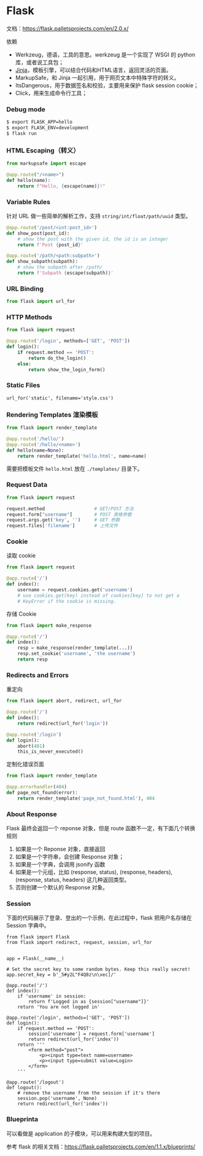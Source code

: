 # Flask

文档：https://flask.palletsprojects.com/en/2.0.x/

依赖
- Werkzeug，德语，工具的意思。werkzeug 是一个实现了 WSGI 的 python库，或者说工具包；
- [Jinja](https://jinja.palletsprojects.com/en/3.0.x/)，模板引擎，可以结合代码和HTML语言，返回灵活的页面。
- MarkupSafe，和 Jinja 一起引用，用于网页文本中特殊字符的转义。
- ItsDangerous，用于数据签名和校验，主要用来保护 flask session cookie；
- Click，用来生成命令行工具；

### Debug mode
```bash
$ export FLASK_APP=hello
$ export FLASK_ENV=development
$ flask run
```

### HTML Escaping（转义）
```python
from markupsafe import escape

@app.route("/<name>")
def hello(name):
    return f"Hello, {escape(name)}!"
```

### Variable Rules
针对 URL 做一些简单的解析工作，支持 `string/int/float/path/uuid` 类型。
```python
@app.route('/post/<int:post_id>')
def show_post(post_id):
    # show the post with the given id, the id is an integer
    return f'Post {post_id}'

@app.route('/path/<path:subpath>')
def show_subpath(subpath):
    # show the subpath after /path/
    return f'Subpath {escape(subpath)}'
```

### URL Binding

```python
from flask import url_for
```

### HTTP Methods
```python
from flask import request

@app.route('/login', methods=['GET', 'POST'])
def login():
    if request.method == 'POST':
        return do_the_login()
    else:
        return show_the_login_form()
```

### Static Files

```
url_for('static', filename='style.css')
```

### Rendering Templates 渲染模板
```python
from flask import render_template

@app.route('/hello/')
@app.route('/hello/<name>')
def hello(name=None):
    return render_template('hello.html', name=name)
```
需要把模板文件 `hello.html` 放在 `./templates/` 目录下。

### Request Data

```python
from flask import request

request.method                  # GET/POST 方法
request.form["username"]        # POST 表格参数
request.args.get('key', '')     # GET 参数
request.files['filename']       # 上传文件
```

### Cookie
读取 cookie
```python
from flask import request

@app.route('/')
def index():
    username = request.cookies.get('username')
    # use cookies.get(key) instead of cookies[key] to not get a
    # KeyError if the cookie is missing.
```

存储 Cookie
```python
from flask import make_response

@app.route('/')
def index():
    resp = make_response(render_template(...))
    resp.set_cookie('username', 'the username')
    return resp
```

### Redirects and Errors
重定向
```python
from flask import abort, redirect, url_for

@app.route('/')
def index():
    return redirect(url_for('login'))

@app.route('/login')
def login():
    abort(401)
    this_is_never_executed()
```

定制化错误页面
```python
from flask import render_template

@app.errorhandler(404)
def page_not_found(error):
    return render_template('page_not_found.html'), 404
```

### About Response
Flask 最终会返回一个 reponse 对象，但是 route 函数不一定，有下面几个转换规则
1. 如果是一个 Reponse 对象，直接返回
2. 如果是一个字符串，会创建 Response 对象；
3. 如果是一个字典，会调用 jsonify 函数
4. 如果是一个元组，比如 (response, status), (response, headers), (response, status, headers) 这几种返回类型。
5. 否则创建一个默认的 Response 对象。

### Session
下面的代码展示了登录、登出的一个示例，在此过程中，flask 把用户名存储在 Session 字典中。
```
from flask import Flask
from flask import redirect, request, session, url_for


app = Flask(__name__)

# Set the secret key to some random bytes. Keep this really secret!
app.secret_key = b'_5#y2L"F4Q8z\n\xec]/'

@app.route('/')
def index():
    if 'username' in session:
        return f'Logged in as {session["username"]}'
    return 'You are not logged in'

@app.route('/login', methods=['GET', 'POST'])
def login():
    if request.method == 'POST':
        session['username'] = request.form['username']
        return redirect(url_for('index'))
    return '''
        <form method="post">
            <p><input type=text name=username>
            <p><input type=submit value=Login>
        </form>
    '''

@app.route('/logout')
def logout():
    # remove the username from the session if it's there
    session.pop('username', None)
    return redirect(url_for('index'))

```

### Blueprinta
可以看做是 application 的子模块，可以用来构建大型的项目。

参考 flask 的相关文档：https://flask.palletsprojects.com/en/1.1.x/blueprints/
